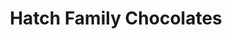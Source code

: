 ---
title: "Hatch Family Chocolates"
url: /salt-lake-city/hatch-family-chocolates/
shop: chocolate
---